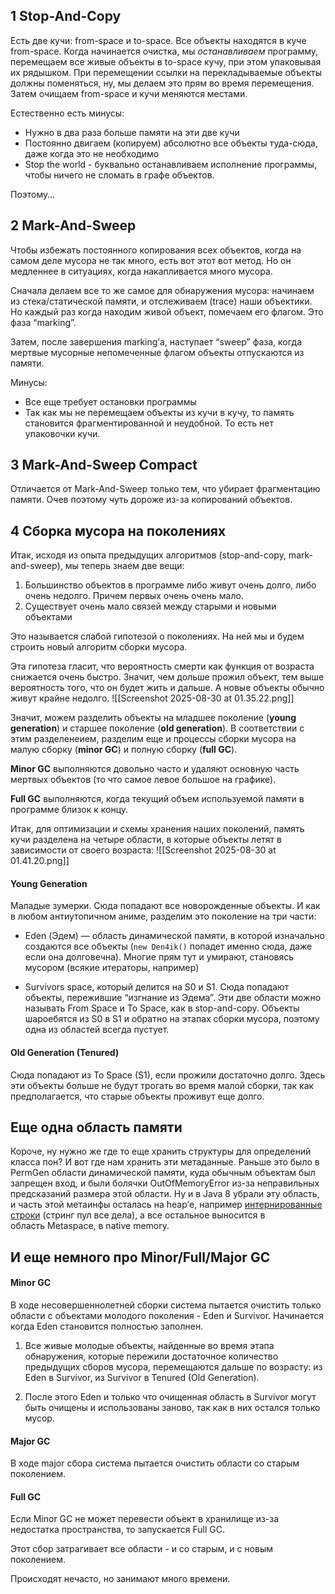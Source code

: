 ## 1 Stop-And-Copy

Есть две кучи: from-space и to-space. Все объекты находятся в куче from-space. Когда начинается очистка, мы _останавливаем_ программу, перемещаем все живые объекты в to-space кучу, при этом упаковывая их рядышком. При перемещении ссылки на перекладываемые объекты должны поменяться, ну, мы делаем это прям во время перемещения. Затем очищаем from-space и кучи меняются местами.

Естественно есть минусы:
- Нужно в два раза больше памяти на эти две кучи
- Постоянно двигаем (копируем) абсолютно все объекты туда-сюда, даже когда это не необходимо
- Stop the world - буквально останавливаем исполнение программы, чтобы ничего не сломать в графе объектов.

Поэтому…

## 2 Mark-And-Sweep

Чтобы избежать постоянного копирования всех объектов, когда на самом деле мусора не так много, есть вот этот вот метод. Но он медленнее в ситуациях, когда накапливается много мусора.

Сначала делаем все то же самое для обнаружения мусора: начинаем из стека/статической памяти, и отслеживаем (trace) наши объектики. Но каждый раз когда находим живой объект, помечаем его флагом. Это фаза “marking”.

Затем, после завершения marking’а, наступает “sweep” фаза, когда мертвые мусорные непомеченные флагом объекты отпускаются из памяти.

Минусы:
- Все еще требует остановки программы 
- Так как мы не перемещаем объекты из кучи в кучу, то память становится фрагментированной и неудобной. То есть нет упаковочки кучи.

## 3 **Mark-And-Sweep Compact**

Отличается от Mark-And-Sweep только тем, что убирает фрагментацию памяти. Очев поэтому чуть дороже из-за копирований объектов.

## 4 Сборка мусора на поколениях

Итак, исходя из опыта предыдущих алгоритмов (stop-and-copy, mark-and-sweep), мы теперь знаем две вещи:
1. Большинство объектов в программе либо живут очень долго, либо очень недолго. Причем первых очень очень мало.
2. Существует очень мало связей между старыми и новыми объектами

Это называется слабой гипотезой о поколениях. На ней мы и будем строить новый алгоритм сборки мусора.

Эта гипотеза гласит, что вероятность смерти как функция от возраста снижается очень быстро. Значит, чем дольше прожил объект, тем выше вероятность того, что он будет жить и дальше. А новые объекты обычно живут крайне недолго.
![[Screenshot 2025-08-30 at 01.35.22.png]]

Значит, можем разделить объекты на младшее поколение (**young generation**) и старшее поколение (**old generation**). В соответствии с этим разделенеием, разделим еще и процессы сборки мусора на малую сборку (**minor GC**) и полную сборку (**full GC**).

**Minor GC** выполняются довольно часто и удаляют основную часть мертвых объектов (то что самое левое большое на графике).

**Full GC** выполняются, когда текущий объем используемой памяти в программе близок к концу.

Итак, для оптимизации и схемы хранения наших поколений, память кучи разделена на четыре области, в которые объекты летят в зависимости от своего возраста:
![[Screenshot 2025-08-30 at 01.41.20.png]]

#### **Young Generation**

Маладые зумерки. Сюда попадают все новорожденные объекты. И как в любом антиутопичном аниме, разделим это поколение на три части:

- Eden (Эдем) — область динамической памяти, в которой изначально создаются все объекты (`new Den4ik()` попадет именно сюда, даже если она долговечна). Многие прям тут и умирают, становясь мусором (всякие итераторы, например)

- Survivors space, который делится на S0 и S1. Сюда попадают объекты, пережившие “изгнание из Эдема”. Эти две области можно называть From Space и To Space, как в stop-and-copy. Объекты шароебятся из S0 в S1 и обратно на этапах сборки мусора, поэтому одна из областей всегда пустует.
#### **Old Generation (Tenured)**

Сюда попадают из To Space (S1), если прожили достаточно долго. Здесь эти объекты больше не будут трогать во время малой сборки, так как предполагается, что старые объекты проживут еще долго.

## Еще одна область памяти

Короче, ну нужно же где то еще хранить структуры для определений класса пон? И вот где нам хранить эти метаданные. Раньше это было в PermGen области динамической памяти, куда обычным объектам был запрещен вход, и были болячки OutOfMemoryError из-за неправильных предсказаний размера этой области. Ну и в Java 8 убрали эту область, и часть этой метаинфы осталась на heap’е, например [интернированные строки](https://www.baeldung.com/string/intern) (стринг пул все дела), а все остальное выносится в область Metaspace, в native memory.

## И еще немного про Minor/Full/Major GC

#### **Minor GC**

В ходе несовершеннолетней сборки система пытается очистить только области с объектами молодого поколения - Eden и Survivor. Начинается когда Eden становится полностью заполнен.

1. Все живые молодые объекты, найденные во время этапа обнаружения, которые пережили достаточное количество предыдущих сборов мусора, перемещаются дальше по возрасту: из Eden в Survivor, из Survivor в Tenured (Old Generation).

2. После этого Eden и только что очищенная область в Survivor могут быть очищены и использованы заново, так как в них остался только мусор.

#### **Major GC**

В ходе major сбора система пытается очистить области со старым поколением.

#### **Full GC**

Если Minor GC не может перевести объект в хранилище из-за недостатка пространства, то запускается Full GC.

Этот сбор затрагивает все области - и со старым, и с новым поколением.

Происходят нечасто, но занимают много времени.